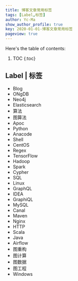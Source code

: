 ```yaml
---
title: 博客文章常用标签
tags: [Label,标签]
author: Yc-Ma
show_author_profile: true
key: 2020-01-01-博客文章常用标签
pageview: true
---
```


Here's the table of contents:
1. TOC
{:toc}

## Label | 标签
- Blog
- ONgDB
- Neo4j
- Elasticsearch
- 算法
- 图算法
- Apoc
- Python
- Anacode
- Shell
- CentOS
- Regex
- TensorFlow
- Hadoop
- Spark
- Cypher
- SQL
- Linux
- GraphQL
- IDEA
- GraphiQL
- MySQL
- Canal
- Maven
- Nginx
- HTTP
- Scala
- Java
- Airflow
- 图重构
- 图计算
- 图数据
- 图工程
- Windows
